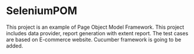 # SeleniumPOM
This project is an example of Page Object Model Framework. This project includes data provider, report generation with extent report.
The test cases are based on E-commerce website.
Cucumber framework is going to be added.
